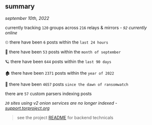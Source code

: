 
## summary
_september 10th, 2022_

currently tracking `120` groups across `216` relays & mirrors - _`92` currently online_

⏲ there have been `6` posts within the `last 24 hours`

🦈 there have been `53` posts within the `month of september`

🪐 there have been `644` posts within the `last 90 days`

🏚 there have been `2371` posts within the `year of 2022`

🦕 there have been `4657` posts `since the dawn of ransomwatch`

there are `57` custom parsers indexing posts

_`20` sites using v2 onion services are no longer indexed - [support.torproject.org](https://support.torproject.org/onionservices/v2-deprecation/)_

> see the project [README](https://github.com/joshhighet/ransomwatch#ransomwatch--) for backend technicals
